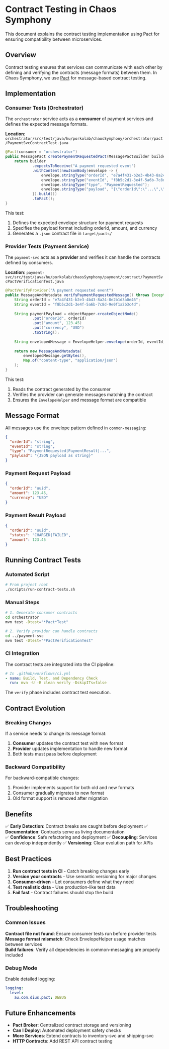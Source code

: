 # Contract Testing in Chaos Symphony

This document explains the contract testing implementation using Pact for ensuring compatibility between microservices.

## Overview

Contract testing ensures that services can communicate with each other by defining and verifying the contracts (message formats) between them. In Chaos Symphony, we use [Pact](https://pact.io/) for message-based contract testing.

## Implementation

### Consumer Tests (Orchestrator)

The `orchestrator` service acts as a **consumer** of payment services and defines the expected message formats.

**Location**: `orchestrator/src/test/java/hu/porkolab/chaosSymphony/orchestrator/pact/PaymentSvcContractTest.java`

```java
@Pact(consumer = "orchestrator")
public MessagePact createPaymentRequestedPact(MessagePactBuilder builder) {
    return builder
            .expectsToReceive("A payment requested event")
            .withContent(newJsonBody(envelope -> {
                envelope.stringType("orderId", "e7a4f431-b2e3-4b43-8a24-8e2b1d3a0e46");
                envelope.stringType("eventId", "f8b5c2d1-3e4f-5a6b-7c8d-9e0f1a2b3c4d");
                envelope.stringType("type", "PaymentRequested");
                envelope.stringType("payload", "{\"orderId\":\"...\",\"amount\":123.45,\"currency\":\"USD\"}");
            }).build())
            .toPact();
}
```

This test:
1. Defines the expected envelope structure for payment requests
2. Specifies the payload format including orderId, amount, and currency
3. Generates a `.json` contract file in `target/pacts/`

### Provider Tests (Payment Service)

The `payment-svc` acts as a **provider** and verifies it can handle the contracts defined by consumers.

**Location**: `payment-svc/src/test/java/hu/porkolab/chaosSymphony/payment/contract/PaymentSvcPactVerificationTest.java`

```java
@PactVerifyProvider("A payment requested event")
public MessageAndMetadata verifyPaymentRequestedMessage() throws Exception {
    String orderId = "e7a4f431-b2e3-4b43-8a24-8e2b1d3a0e46";
    String eventId = "f8b5c2d1-3e4f-5a6b-7c8d-9e0f1a2b3c4d";
    
    String paymentPayload = objectMapper.createObjectNode()
            .put("orderId", orderId)
            .put("amount", 123.45)
            .put("currency", "USD")
            .toString();
    
    String envelopedMessage = EnvelopeHelper.envelope(orderId, eventId, "PaymentRequested", paymentPayload);
    
    return new MessageAndMetadata(
        envelopedMessage.getBytes(),
        Map.of("content-type", "application/json")
    );
}
```

This test:
1. Reads the contract generated by the consumer
2. Verifies the provider can generate messages matching the contract
3. Ensures the `EnvelopeHelper` and message format are compatible

## Message Format

All messages use the envelope pattern defined in `common-messaging`:

```json
{
  "orderId": "string",
  "eventId": "string", 
  "type": "PaymentRequested|PaymentResult|...",
  "payload": "{JSON payload as string}"
}
```

### Payment Request Payload
```json
{
  "orderId": "uuid",
  "amount": 123.45,
  "currency": "USD"
}
```

### Payment Result Payload
```json
{
  "orderId": "uuid",
  "status": "CHARGED|FAILED",
  "amount": 123.45
}
```

## Running Contract Tests

### Automated Script
```bash
# From project root
./scripts/run-contract-tests.sh
```

### Manual Steps
```bash
# 1. Generate consumer contracts
cd orchestrator
mvn test -Dtest="*Pact*Test"

# 2. Verify provider can handle contracts
cd ../payment-svc  
mvn test -Dtest="*PactVerificationTest"
```

### CI Integration

The contract tests are integrated into the CI pipeline:

```yaml
# In .github/workflows/ci.yml
- name: Build, Test, and Dependency Check
  run: mvn -U -B clean verify -DskipITs=false
```

The `verify` phase includes contract test execution.

## Contract Evolution

### Breaking Changes

If a service needs to change its message format:

1. **Consumer** updates the contract test with new format
2. **Provider** updates implementation to handle new format  
3. Both tests must pass before deployment

### Backward Compatibility

For backward-compatible changes:
1. Provider implements support for both old and new formats
2. Consumer gradually migrates to new format
3. Old format support is removed after migration

## Benefits

✅ **Early Detection**: Contract breaks are caught before deployment
✅ **Documentation**: Contracts serve as living documentation  
✅ **Confidence**: Safe refactoring and deployment
✅ **Decoupling**: Services can develop independently
✅ **Versioning**: Clear evolution path for APIs

## Best Practices

1. **Run contract tests in CI** - Catch breaking changes early
2. **Version your contracts** - Use semantic versioning for major changes
3. **Consumer-driven** - Let consumers define what they need
4. **Test realistic data** - Use production-like test data
5. **Fail fast** - Contract failures should stop the build

## Troubleshooting

### Common Issues

**Contract file not found**: Ensure consumer tests run before provider tests
**Message format mismatch**: Check EnvelopeHelper usage matches between services  
**Build failures**: Verify all dependencies in common-messaging are properly included

### Debug Mode

Enable detailed logging:
```yaml
logging:
  level:
    au.com.dius.pact: DEBUG
```

## Future Enhancements

- **Pact Broker**: Centralized contract storage and versioning
- **Can I Deploy**: Automated deployment safety checks
- **More Services**: Extend contracts to inventory-svc and shipping-svc
- **HTTP Contracts**: Add REST API contract testing
